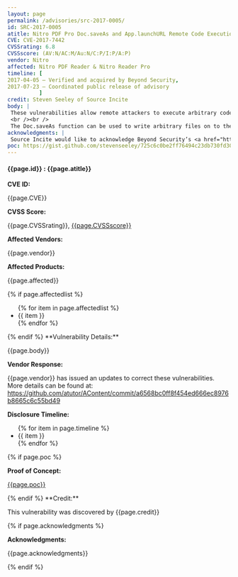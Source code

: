 ```yaml
---
layout: page
permalink: /advisories/src-2017-0005/
id: SRC-2017-0005
atitle: Nitro PDF Pro Doc.saveAs and App.launchURL Remote Code Execution Vulnerabilities
CVE: CVE-2017-7442
CVSSrating: 6.8
CVSSscore: (AV:N/AC:M/Au:N/C:P/I:P/A:P)
vendor: Nitro
affected: Nitro PDF Reader & Nitro Reader Pro
timeline: [
2017-04-05 – Verified and acquired by Beyond Security,
2017-07-23 – Coordinated public release of advisory
          ]
credit: Steven Seeley of Source Incite
body: |
 These vulnerabilities allow remote attackers to execute arbitrary code on vulnerable installations of Nitro PDF Reader and Nitro PDF Reader Pro. User interaction is required to exploit this vulnerability in that the target must visit a malicious page or open a malicious file.
 <br /><br />
 The Doc.saveAs function can be used to write arbitrary files on to the targeted system. Additionally, the App.launchURL security dialog can be bypassed by injecting a '$' sign into the URI path. An attacker could leverage these vulnerabilities to execute arbitrary code under the context of the current process.
acknowledgments: |
 Source Incite would like to acknowledge Beyond Security’s <a href="http://www.beyondsecurity.com/ssd.html">SSD</a> program for the help with co-ordination of this vulnerability. More details can be found on their blog at <a href="https://blogs.securiteam.com/index.php/archives/3251">https://blogs.securiteam.com/index.php/archives/3251/a>.
poc: https://gist.github.com/stevenseeley/725c6c0be2ff76494c23db730fd30b6d
---
```


<h4><b>{{page.id}} : {{page.atitle}}</b></h4>

**CVE ID:**
<p class="cn">{{page.CVE}}</p>

**CVSS Score:**
<p class="cn">{{page.CVSSrating}}, <a href="https://nvd.nist.gov/cvss/v2-calculator?name={{page.CVE}}&vector={{page.CVSSscore}}">{{page.CVSSscore}}</a></p>

**Affected Vendors:**
<p class="cn">{{page.vendor}}</p>

**Affected Products:**
<p class="cn">{{page.affected}}</p>
{% if page.affectedlist %}
<ul class="cn">
{% for item in page.affectedlist %}
  <li>{{ item }}</li>
{% endfor %}
</ul>
{% endif %}
**Vulnerability Details:**
<p class="cn">{{page.body}}</p>

**Vendor Response:**

{{page.vendor}} has issued an updates to correct these vulnerabilities. More details can be found at: <br />
<a href="https://www.gonitro.com/product/downloads#securityUpdates">https://github.com/atutor/AContent/commit/a6568bc0ff8f454ed666ec8976b8665c6c55bd49</a>  

**Disclosure Timeline:**
<ul class="cn">
{% for item in page.timeline %}
  <li>{{ item }}</li>
{% endfor %}
</ul>
{% if page.poc %}

**Proof of Concept:**
<p class="cn"><a href="{{page.poc}}">{{page.poc}}</a></p>
{% endif %}
**Credit:**
<p class="cn">This vulnerability was discovered by {{page.credit}}</p>
{% if page.acknowledgments %}

**Acknowledgments:**
<p class="cn">{{page.acknowledgments}}</p>
{% endif %}
